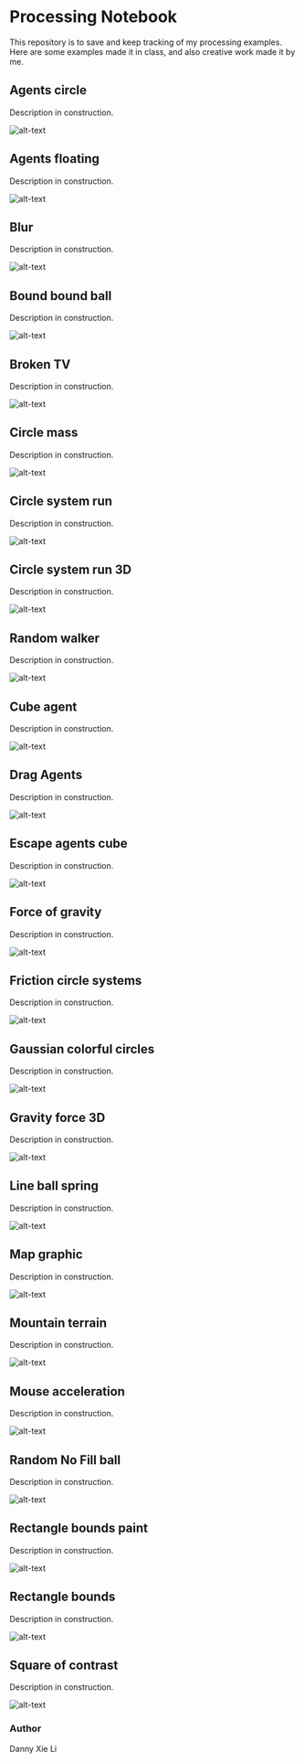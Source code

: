 # Processing Notebook
This repository is to save and keep tracking of my processing examples. Here are some examples made it in class, and also creative work made it by me. 

## Agents circle
Description in construction. 

![alt-text](https://github.com/dnnxl/Processing-Notebook/blob/master/Images/Agents%20circle.gif)

## Agents floating
Description in construction. 

![alt-text](https://github.com/dnnxl/Processing-Notes/blob/master/Images/Agents%20floating.gif)

## Blur
Description in construction. 

![alt-text](https://github.com/dnnxl/Processing-Notes/blob/master/Images/Blur.gif)

## Bound bound ball
Description in construction. 

![alt-text](https://github.com/dnnxl/Processing-Notes/blob/master/Images/Bound%20bound%20ball.gif)

## Broken TV
Description in construction.

![alt-text](https://github.com/dnnxl/Processing-Notes/blob/master/Images/Broken%20TV.gif)

## Circle mass
Description in construction. 

![alt-text](https://github.com/dnnxl/Processing-Notebook/blob/master/Images/Circle%20mass.gif)

## Circle system run
Description in construction. 

![alt-text](https://github.com/dnnxl/Processing-Notes/blob/master/Images/Circle%20system%20run.gif)

## Circle system run 3D
Description in construction. 

![alt-text](https://github.com/dnnxl/Processing-Notes/blob/master/Images/Circle%20run%20system%203D.gif)

## Random walker
Description in construction. 

![alt-text](https://github.com/dnnxl/Processing-Notebook/blob/master/Images/Random%20walker.gif)

## Cube agent	
Description in construction. 

![alt-text](https://github.com/dnnxl/Processing-Notebook/blob/master/Images/Cube%20agent.gif)

## Drag Agents	
Description in construction. 

![alt-text](https://github.com/dnnxl/Processing-Notebook/blob/master/Images/Drag%20Agents.gif)


## Escape agents cube
Description in construction. 

![alt-text](https://github.com/dnnxl/Processing-Notebook/blob/master/Images/Escape%20agents%20cube.gif)

## Force of gravity
Description in construction. 

![alt-text](https://github.com/dnnxl/Processing-Notebook/blob/master/Images/Force%20of%20gravity.gif)

## Friction circle systems
Description in construction. 

![alt-text](https://github.com/dnnxl/Processing-Notebook/blob/master/Images/Friction%20circle%20system.gif)


## Gaussian colorful circles
Description in construction. 

![alt-text](https://github.com/dnnxl/Processing-Notebook/blob/master/Images/Gaussian%20colorful%20circles.gif)

## Gravity force 3D
Description in construction. 

![alt-text](https://github.com/dnnxl/Processing-Notebook/blob/master/Images/Gravity%20force.gif)

## Line ball spring
Description in construction. 

![alt-text](https://github.com/dnnxl/Processing-Notebook/blob/master/Images/Line%20ball%20spring.gif)

## Map graphic
Description in construction. 

![alt-text](https://github.com/dnnxl/Processing-Notebook/blob/master/Images/Map%20graphic.gif)

## Mountain terrain
Description in construction. 

![alt-text](https://github.com/dnnxl/Processing-Notebook/blob/master/Images/Mountain%20terrain.gif)

## Mouse acceleration
Description in construction. 

![alt-text](https://github.com/dnnxl/Processing-Notebook/blob/master/Images/Mouse%20acceleration.gif)

## Random No Fill ball
Description in construction.

![alt-text](https://github.com/dnnxl/Processing-Notebook/blob/master/Images/Random%20No%20Fill%20ball.gif)

## Rectangle bounds paint
Description in construction. 

![alt-text](https://github.com/dnnxl/Processing-Notebook/blob/master/Images/Rectangle%20bounds%20paint.gif)

## Rectangle bounds
Description in construction. 

![alt-text](https://github.com/dnnxl/Processing-Notebook/blob/master/Images/Rectangle%20bounds.gif)

## Square of contrast
Description in construction. 

![alt-text](https://github.com/dnnxl/Processing-Notebook/blob/master/Images/Square%20of%20contrast.gif)


### Author
Danny Xie Li
